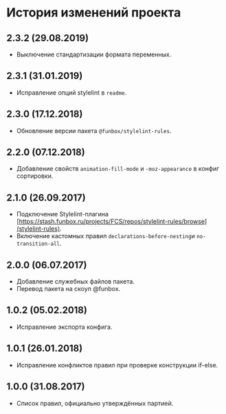 # История изменений проекта

## 2.3.2 (29.08.2019)

* Выключение стандартизации формата переменных.

## 2.3.1 (31.01.2019)

* Исправление опций stylelint в `readme`.

## 2.3.0 (17.12.2018)

* Обновление версии пакета `@funbox/stylelint-rules`.

## 2.2.0 (07.12.2018)

* Добавление свойств `animation-fill-mode` и `-moz-appearance` в конфиг сортировки.

## 2.1.0 (26.09.2017)

* Подключение Stylelint-плагина [https://stash.funbox.ru/projects/FCS/repos/stylelint-rules/browse](stylelint-rules).
* Включение кастомных правил `declarations-before-nesting`и `no-transition-all`.

## 2.0.0 (06.07.2017)

* Добавление служебных файлов пакета.
* Перевод пакета на скоуп @funbox.

## 1.0.2 (05.02.2018)

* Исправление экспорта конфига.

## 1.0.1 (26.01.2018)

* Исправление конфликтов правил при проверке конструкции if-else.

## 1.0.0 (31.08.2017)

* Список правил, официально утверждённых партией.
